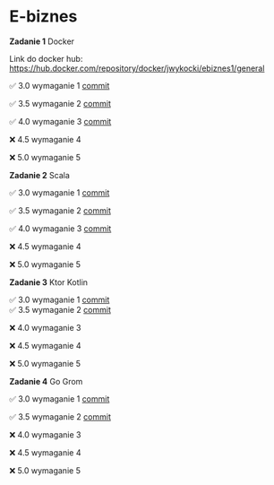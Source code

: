 # E-biznes

**Zadanie 1** Docker

Link do docker hub: https://hub.docker.com/repository/docker/jwykocki/ebiznes1/general

:white_check_mark: 3.0 wymaganie 1 [commit](https://github.com/jwykocki/ebiznes/commit/8d2c9fd4ee164030a7b8a2d9372a3900190f71d2)

:white_check_mark: 3.5 wymaganie 2 [commit](https://github.com/jwykocki/ebiznes/commit/8d2c9fd4ee164030a7b8a2d9372a3900190f71d2)

:white_check_mark: 4.0 wymaganie 3 [commit](https://github.com/jwykocki/ebiznes/commit/8d2c9fd4ee164030a7b8a2d9372a3900190f71d2)

:x: 4.5 wymaganie 4 

:x: 5.0 wymaganie 5

**Zadanie 2** Scala

:white_check_mark: 3.0 wymaganie 1 [commit](https://github.com/jwykocki/ebiznes/commit/9a8402a960a4a8cff9988a74a655d126f4567546)

:white_check_mark: 3.5 wymaganie 2 [commit](https://github.com/jwykocki/ebiznes/commit/9a8402a960a4a8cff9988a74a655d126f4567546)

:white_check_mark: 4.0 wymaganie 3 [commit](https://github.com/jwykocki/ebiznes/commit/9a8402a960a4a8cff9988a74a655d126f4567546)

:x: 4.5 wymaganie 4

:x: 5.0 wymaganie 5

**Zadanie 3** Ktor Kotlin

:white_check_mark: 3.0 wymaganie 1 [commit](https://github.com/jwykocki/ebiznes/pull/1/commits/05d496f3326773199bc3cb1cce50c943936fc649)  
:white_check_mark: 3.5 wymaganie 2 [commit](https://github.com/jwykocki/ebiznes/pull/1/commits/05d496f3326773199bc3cb1cce50c943936fc649)

:x: 4.0 wymaganie 3

:x: 4.5 wymaganie 4

:x: 5.0 wymaganie 5

**Zadanie 4** Go Grom

:white_check_mark: 3.0 wymaganie 1 [commit](https://github.com/jwykocki/ebiznes/pull/2/commits/635b71ff50ff3c79286988194f75b64526dbe5d6)     

:white_check_mark: 3.5 wymaganie 2 [commit](https://github.com/jwykocki/ebiznes/pull/2/commits/635b71ff50ff3c79286988194f75b64526dbe5d6)  

:x: 4.0 wymaganie 3

:x: 4.5 wymaganie 4

:x: 5.0 wymaganie 5
